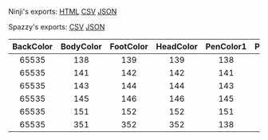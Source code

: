 Ninji's exports: [HTML](https://wuffs.org/acnh/bcsv_140/html/MessageCardBoardDesignParam.html) [CSV](https://wuffs.org/acnh/bcsv_140/csv/MessageCardBoardDesignParam.csv) [JSON](https://wuffs.org/acnh/bcsv_140/json/MessageCardBoardDesignParam.json)

Spazzy's exports: [CSV](https://github.com/McSpazzy/acnh-csv/blob/master/MessageCardBoardDesignParam.csv) [JSON](https://github.com/McSpazzy/acnh-json/blob/master/MessageCardBoardDesignParam.json)

| BackColor | BodyColor | FootColor | HeadColor | PenColor1 | PenColor2 | PenColor3 | PenColor4 | RuleColor | TextLotId | _84818e10 | UniqueID | ResourceName |
|:--:|:--:|:--:|:--:|:--:|:--:|:--:|:--:|:--:|:--:|:--:|:--:|:--:|
| 65535 | 138 | 139 | 139 | 138 | 360 | 169 | 170 | 1 | -1 | 65535 | 0 | 'BoardCardNormal00' | 
| 65535 | 141 | 142 | 142 | 141 | 141 | 141 | 141 | 1 | -1 | 65535 | 1 | 'BoardCardBirthday00' | 
| 65535 | 143 | 144 | 144 | 143 | 143 | 143 | 143 | 1 | -1 | 65535 | 2 | 'BoardCardFishing00' | 
| 65535 | 145 | 146 | 146 | 145 | 145 | 145 | 145 | 1 | -1 | 65535 | 3 | 'BoardCardInsect00' | 
| 65535 | 151 | 152 | 152 | 151 | 151 | 151 | 151 | 1 | -1 | 65535 | 4 | 'BoardCardNewYearsEve00' | 
| 65535 | 351 | 352 | 352 | 138 | 351 | 351 | 351 | 1 | -1 | 65535 | 5 | 'BoardCardOffice00' | 
